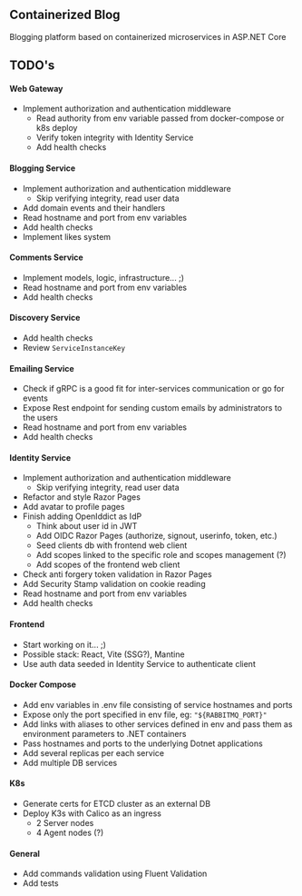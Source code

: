 ## Containerized Blog

Blogging platform based on containerized microservices in ASP.NET Core

## TODO's

#### Web Gateway

- Implement authorization and authentication middleware
  - Read authority from env variable passed from docker-compose or k8s deploy
  - Verify token integrity with Identity Service
  - Add health checks

#### Blogging Service

- Implement authorization and authentication middleware
  - Skip verifying integrity, read user data
- Add domain events and their handlers
- Read hostname and port from env variables
- Add health checks
- Implement likes system

#### Comments Service

- Implement models, logic, infrastructure... ;)
- Read hostname and port from env variables
- Add health checks

#### Discovery Service

- Add health checks
- Review `ServiceInstanceKey`

#### Emailing Service

- Check if gRPC is a good fit for inter-services communication or go for events
- Expose Rest endpoint for sending custom emails by administrators to the users
- Read hostname and port from env variables
- Add health checks

#### Identity Service

- Implement authorization and authentication middleware
  - Skip verifying integrity, read user data
- Refactor and style Razor Pages
- Add avatar to profile pages
- Finish adding OpenIddict as IdP
  - Think about user id in JWT
  - Add OIDC Razor Pages (authorize, signout, userinfo, token, etc.)
  - Seed clients db with frontend web client
  - Add scopes linked to the specific role and scopes management (?)
  - Add scopes of the frontend web client
- Check anti forgery token validation in Razor Pages
- Add Security Stamp validation on cookie reading
- Read hostname and port from env variables
- Add health checks

#### Frontend

- Start working on it... ;)
- Possible stack: React, Vite (SSG?), Mantine
- Use auth data seeded in Identity Service to authenticate client

#### Docker Compose

- Add env variables in .env file consisting of service hostnames and ports
- Expose only the port specified in env file, eg: `"${RABBITMQ_PORT}"`
- Add links with aliases to other services defined in env and pass them as environment parameters to .NET containers
- Pass hostnames and ports to the underlying Dotnet applications
- Add several replicas per each service
- Add multiple DB services

#### K8s

- Generate certs for ETCD cluster as an external DB
- Deploy K3s with Calico as an ingress
  - 2 Server nodes
  - 4 Agent nodes (?)

#### General

- Add commands validation using Fluent Validation
- Add tests
